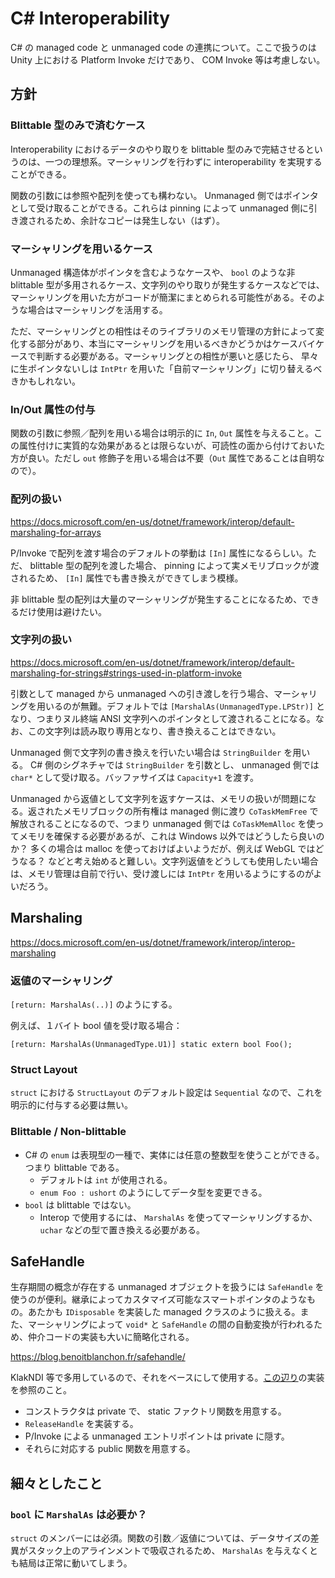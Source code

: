 # C# Interoperability

C# の managed code と unmanaged code の連携について。ここで扱うのは Unity 上における Platform Invoke だけであり、 COM Invoke 等は考慮しない。

## 方針

### Blittable 型のみで済むケース

Interoperability におけるデータのやり取りを blittable 型のみで完結させるというのは、一つの理想系。マーシャリングを行わずに interoperability を実現することができる。

関数の引数には参照や配列を使っても構わない。 Unmanaged 側ではポインタとして受け取ることができる。これらは pinning によって unmanaged 側に引き渡されるため、余計なコピーは発生しない（はず）。

### マーシャリングを用いるケース

Unmanaged 構造体がポインタを含むようなケースや、 `bool` のような非 blittable 型が多用されるケース、文字列のやり取りが発生するケースなどでは、マーシャリングを用いた方がコードが簡潔にまとめられる可能性がある。そのような場合はマーシャリングを活用する。

ただ、マーシャリングとの相性はそのライブラリのメモリ管理の方針によって変化する部分があり、本当にマーシャリングを用いるべきかどうかはケースバイケースで判断する必要がある。マーシャリングとの相性が悪いと感じたら、 早々に生ポインタないしは `IntPtr` を用いた「自前マーシャリング」に切り替えるべきかもしれない。

### In/Out 属性の付与

関数の引数に参照／配列を用いる場合は明示的に `In`, `Out` 属性を与えること。この属性付けに実質的な効果があるとは限らないが、可読性の面から付けておいた方が良い。ただし `out` 修飾子を用いる場合は不要（`Out` 属性であることは自明なので）。

### 配列の扱い

https://docs.microsoft.com/en-us/dotnet/framework/interop/default-marshaling-for-arrays

P/Invoke で配列を渡す場合のデフォルトの挙動は `[In]` 属性になるらしい。ただ、 blittable 型の配列を渡した場合、 pinning によって実メモリブロックが渡されるため、 `[In]` 属性でも書き換えができてしまう模様。

非 blittable 型の配列は大量のマーシャリングが発生することになるため、できるだけ使用は避けたい。

### 文字列の扱い

https://docs.microsoft.com/en-us/dotnet/framework/interop/default-marshaling-for-strings#strings-used-in-platform-invoke

引数として managed から unmanaged への引き渡しを行う場合、マーシャリングを用いるのが無難。デフォルトでは `[MarshalAs(UnmanagedType.LPStr)]` となり、つまりヌル終端 ANSI 文字列へのポインタとして渡されることになる。なお、この文字列は読み取り専用となり、書き換えることはできない。

Unmanaged 側で文字列の書き換えを行いたい場合は `StringBuilder` を用いる。 C# 側のシグネチャでは `StringBuilder` を引数とし、 unmanaged 側では `char*` として受け取る。バッファサイズは `Capacity+1` を渡す。

Unmanaged から返値として文字列を返すケースは、メモリの扱いが問題になる。返されたメモリブロックの所有権は managed 側に渡り `CoTaskMemFree` で解放されることになるので、つまり unmanaged 側では `CoTaskMemAlloc` を使ってメモリを確保する必要があるが、これは Windows 以外ではどうしたら良いのか？ 多くの場合は malloc を使っておけばよいようだが、例えば WebGL ではどうなる？ などと考え始めると難しい。文字列返値をどうしても使用したい場合は、メモリ管理は自前で行い、受け渡しには `IntPtr` を用いるようにするのがよいだろう。

## Marshaling

https://docs.microsoft.com/en-us/dotnet/framework/interop/interop-marshaling

### 返値のマーシャリング

`[return: MarshalAs(..)]` のようにする。

例えば、１バイト bool 値を受け取る場合：

`[return: MarshalAs(UnmanagedType.U1)] static extern bool Foo();`

### Struct Layout

`struct` における `StructLayout` のデフォルト設定は `Sequential` なので、これを明示的に付与する必要は無い。

### Blittable / Non-blittable

- C# の `enum` は表現型の一種で、実体には任意の整数型を使うことができる。つまり blittable である。
  - デフォルトは `int` が使用される。
  - `enum Foo : ushort` のようにしてデータ型を変更できる。
- `bool` は blittable ではない。
  - Interop で使用するには、 `MarshalAs` を使ってマーシャリングするか、 `uchar` などの型で置き換える必要がある。

## SafeHandle

生存期間の概念が存在する unmanaged オブジェクトを扱うには `SafeHandle` を使うのが便利。継承によってカスタマイズ可能なスマートポインタのようなもの。あたかも `IDisposable` を実装した managed クラスのように扱える。また、マーシャリングによって `void*` と `SafeHandle` の間の自動変換が行われるため、仲介コードの実装も大いに簡略化される。

https://blog.benoitblanchon.fr/safehandle/

KlakNDI 等で多用しているので、それをベースにして使用する。[この辺り](https://github.com/keijiro/KlakNDI/blob/main/jp.keijiro.klak.ndi/Runtime/Interop/Recv.cs)の実装を参照のこと。

- コンストラクタは private で、 static ファクトリ関数を用意する。
- `ReleaseHandle` を実装する。
- P/Invoke による unmanaged エントリポイントは private に隠す。
- それらに対応する public 関数を用意する。

## 細々としたこと

### `bool` に `MarshalAs` は必要か？

`struct` のメンバーには必須。関数の引数／返値については、データサイズの差異がスタック上のアラインメントで吸収されるため、 `MarshalAs` を与えなくとも結局は正常に動いてしまう。